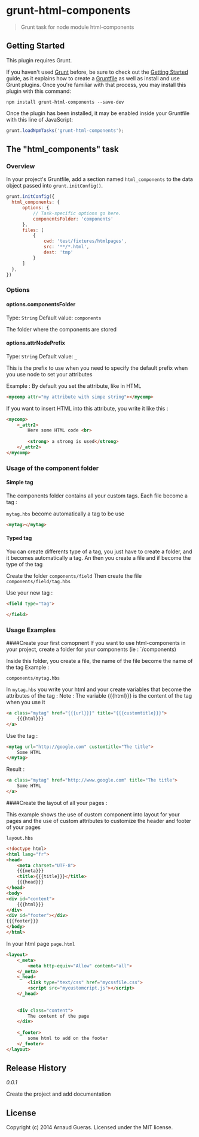 # grunt-html-components

> Grunt task for node module html-components

## Getting Started
This plugin requires Grunt.

If you haven't used [Grunt](http://gruntjs.com/) before, be sure to check out the [Getting Started](http://gruntjs.com/getting-started) guide, as it explains how to create a [Gruntfile](http://gruntjs.com/sample-gruntfile) as well as install and use Grunt plugins. Once you're familiar with that process, you may install this plugin with this command:

```shell
npm install grunt-html-components --save-dev
```

Once the plugin has been installed, it may be enabled inside your Gruntfile with this line of JavaScript:

```js
grunt.loadNpmTasks('grunt-html-components');
```

## The "html_components" task

### Overview
In your project's Gruntfile, add a section named `html_components` to the data object passed into `grunt.initConfig()`.

```js
grunt.initConfig({
  html_components: {
      options: {
          // Task-specific options go here.
          componentsFolder: 'components'
      },
      files: [
          {
              cwd: 'test/fixtures/htmlpages',
              src: '**/*.html',
              dest: 'tmp'
          }
      ]
  },
})
```

### Options

#### options.componentsFolder
Type: `String`
Default value: `components`

The folder where the components are stored

#### options.attrNodePrefix
Type: `String`
Default value: `_`

This is the prefix to use when you need to specify the default prefix when you use node to set your attributes

Example :
By default you set the attribute, like in HTML

```html
<mycomp attr="my attribute with simpe string"></mycomp>
```

If you want to insert HTML into this attribute, you write it like this : 

```html
<mycomp>
    <_attr2>
        Here some HTML code <br>
        
        <strong> a strong is used</strong> 
    </_attr2>
</mycomp>
```

### Usage of the component folder

#### Simple tag
The components folder contains all your custom tags. Each file become a tag : 

`mytag.hbs` become automatically a tag to be use
 
```html
<mytag></mytag>
```

#### Typed tag

You can create differents type of a tag, you just have to create a folder,
and it becomes automatically a tag. An then you create a file and if become the type of the tag

Create the folder `components/field`
Then create the file `components/field/tag.hbs`

Use your new tag : 

```html
<field type="tag">

</field>
```


### Usage Examples

####Create your first comopnent
If you want to use html-components in your project, create a folder for your components (ie : `<projectdir>/components)

Inside this folder, you create a file, the name of the file become the name of the tag 
Example : 
```
components/mytag.hbs
```

In `mytag.hbs` you write your html and your create variables that become the attributes of the tag :
Note : The variable {{{html}}} is the content of the tag when you use it

```html
<a class="mytag" href="{{{url}}}" title="{{{customtitle}}}">
    {{{html}}}
</a>
```

Use the tag : 
```html
<mytag url="http://google.com" customtitle="The title">
    Some HTML
</mytag>
```

Result : 

```html
<a class="mytag" href="http://www.google.com" title="The title">
    Some HTML
</a>
```


####Create the layout of all your pages :

This example shows the use of custom component into layout for your pages and the use of custom attributes to customize the header and footer of your pages

`layout.hbs`

```html
<!doctype html>
<html lang="fr">
<head>
    <meta charset="UTF-8">
    {{{meta}}}
    <title>{{{title}}}</title>
    {{{head}}}
</head>
<body>
<div id="content">
    {{{html}}}
</div>
<div id="footer"></div>
{{{footer}}}
</body>
</html>
```


In your html page `page.html`

```html
<layout>
    <_meta>
        <meta http-equiv="Allow" content="all">
    </_meta>
    <_head>
        <link type="text/css" href="mycssfile.css">
        <script src="mycustomcript.js"></script>
    </_head>
    
    
    <div class="content">
        The content of the page
    </div>
    
    <_footer>
        some html to add on the footer
    </_footer>
</layout>
```




## Release History
*0.0.1* 

Create the project and add documentation

## License
Copyright (c) 2014 Arnaud Gueras. Licensed under the MIT license.
